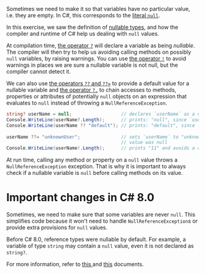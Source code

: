 Sometimes we need to make it so that variables have no particular
value, i.e. they are empty.  In C#, this corresponds to the [literal
`null`][null-keyword].

In this exercise, we saw the definition of [nullable
types][nullable-types-tutorial], and how the compiler and runtime of
C# help us dealing with `null` values.

At compilation time, [the operator `?`][nullable-reference-types] will
declare a variable as being *nullable*. The compiler will then try to
help us avoiding calling methods on possibly `null` variables, by
raising warnings. You can use [the operator
`!`][null-forgiving-operator] to avoid warnings in places we are sure
a nullable variable is not null, but the compiler cannot detect
it.

We can also use [the operators `??` and
`??=`][null-coalescing-operator] to provide a default value for a
nullable variable and [the operator `?.`][null-conditional-operator]
to chain accesses to methods, properties or attributes of potentially
`null` objects on an expression that evaluates to `null` instead of
throwing a `NullReferenceException`.

```csharp
string? userName = null;                  // declares `userName` as a nullable string
Console.WriteLine(userName?.Length);      // prints: "null", since `userName` is `null`
Console.WriteLine(userName ?? "default"); // prints: "default", since `userName` is `null`
    
userName ??= "unknownUser";               // sets `userName` to "unknownUser" since its
                                          // value was null
Console.WriteLine(userName!.Length);      // prints "11" and avoids a compiler warning
```

At run time, calling any method or property on a
`null` value throws a `NullReferenceException` exception.
That is why it is important to always check if a nullable variable
is `null` before calling methods on its value.

# Important changes in C# 8.0

Sometimes, we need to make sure that some variables are never
`null`. This simplifies code because it won't need to handle
`NullReferenceException`s or provide extra provisions for `null`
values.

Before C# 8.0, reference types were nullable by default. For example,
a variable of type `string` may contain a `null` value, even it is not
declared as `string?`.

For more information, refer to [this
][nullable-csharp-8] and [this][nullable-reference-types-tutorial] documents.

[null-keyword]: https://docs.microsoft.com/en-us/dotnet/csharp/language-reference/keywords/null
[nullable-types-tutorial]: https://csharp.net-tutorials.com/data-types/nullable-types/
[nullable-reference-types]: https://docs.microsoft.com/en-us/dotnet/csharp/nullable-references
[nullable-csharp-8]: https://docs.microsoft.com/en-us/dotnet/csharp/nullable-references
[null-forgiving-operator]: https://docs.microsoft.com/en-us/dotnet/csharp/language-reference/operators/null-forgiving
[null-coalescing-operator]: https://docs.microsoft.com/en-us/dotnet/csharp/language-reference/operators/null-coalescing-operator
[null-conditional-operator]: https://docs.microsoft.com/en-us/dotnet/csharp/language-reference/operators/member-access-operators#null-conditional-operators--and-
[nullable-reference-types-tutorial]: https://docs.microsoft.com/en-us/archive/msdn-magazine/2018/february/essential-net-csharp-8-0-and-nullable-reference-types
